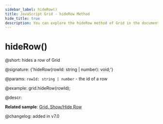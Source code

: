 ```yaml
---
sidebar_label: hideRow()
title: JavaScript Grid - hideRow Method 
hide_title: true
description: You can explore the hideRow method of Grid in the documentation of the DHTMLX JavaScript UI library. Browse developer guides and API reference, try out code examples and live demos, and download a free 30-day evaluation version of DHTMLX Suite 7.
---
```

 
# hideRow()

@short: hides a row of Grid

@signature: {'hideRow(rowId: string | number): void;'}

@params:
`rowId: string | number` - the id of a row

@example:
grid.hideRow(rowId);

@descr:

**Related sample**: [Grid. Show/Hide Row](https://snippet.dhtmlx.com/8y83d6jv)

@changelog:
added in v7.0

[comment]: # (@relatedapi: grid/api/grid_showrow_method.md grid/api/grid_isrowhidden_method.md)

[comment]: # (@related: grid/usage.md#hidingshowing-a-row)
